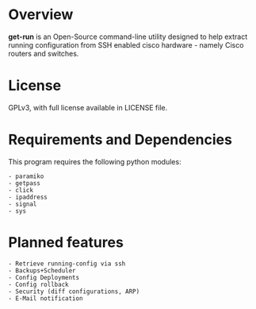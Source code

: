 # Overview #

**get-run** is an Open-Source command-line utility designed to help extract 
running configuration from SSH enabled cisco hardware - namely Cisco routers and 
switches.

# License #

GPLv3, with full license available in LICENSE file.

# Requirements and Dependencies #

This program requires the following python modules:

    - paramiko
    - getpass
    - click
    - ipaddress
    - signal
    - sys

# Planned features # 

	- Retrieve running-config via ssh
	- Backups+Scheduler
	- Config Deployments
	- Config rollback
	- Security (diff configurations, ARP)
	- E-Mail notification
